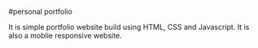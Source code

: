 #personal portfolio

It is simple portfolio website build using HTML, CSS and Javascript.
It is also a moblie responsive website.

